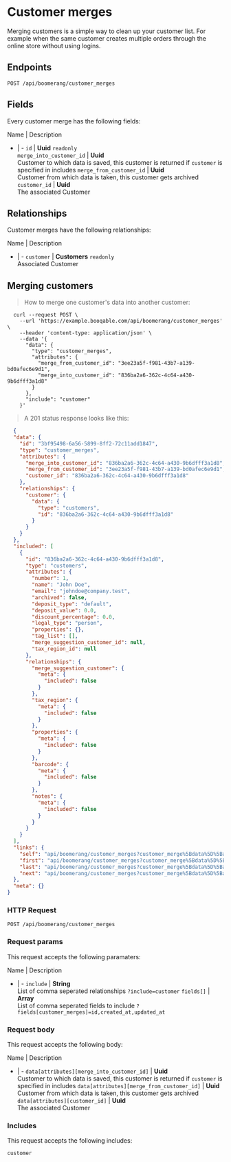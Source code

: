 # Customer merges

Merging customers is a simple way to clean up your customer list. For example when the same customer creates multiple orders through the online store without using logins.

## Endpoints
`POST /api/boomerang/customer_merges`

## Fields
Every customer merge has the following fields:

Name | Description
- | -
`id` | **Uuid** `readonly`<br>
`merge_into_customer_id` | **Uuid**<br>Customer to which data is saved, this customer is returned if `customer` is specified in includes
`merge_from_customer_id` | **Uuid**<br>Customer from which data is taken, this customer gets archived
`customer_id` | **Uuid**<br>The associated Customer


## Relationships
Customer merges have the following relationships:

Name | Description
- | -
`customer` | **Customers** `readonly`<br>Associated Customer


## Merging customers



> How to merge one customer's data into another customer:

```shell
  curl --request POST \
    --url 'https://example.booqable.com/api/boomerang/customer_merges' \
    --header 'content-type: application/json' \
    --data '{
      "data": {
        "type": "customer_merges",
        "attributes": {
          "merge_from_customer_id": "3ee23a5f-f981-43b7-a139-bd0afec6e9d1",
          "merge_into_customer_id": "836ba2a6-362c-4c64-a430-9b6dfff3a1d8"
        }
      },
      "include": "customer"
    }'
```

> A 201 status response looks like this:

```json
  {
  "data": {
    "id": "3bf95498-6a56-5899-8ff2-72c11add1847",
    "type": "customer_merges",
    "attributes": {
      "merge_into_customer_id": "836ba2a6-362c-4c64-a430-9b6dfff3a1d8",
      "merge_from_customer_id": "3ee23a5f-f981-43b7-a139-bd0afec6e9d1",
      "customer_id": "836ba2a6-362c-4c64-a430-9b6dfff3a1d8"
    },
    "relationships": {
      "customer": {
        "data": {
          "type": "customers",
          "id": "836ba2a6-362c-4c64-a430-9b6dfff3a1d8"
        }
      }
    }
  },
  "included": [
    {
      "id": "836ba2a6-362c-4c64-a430-9b6dfff3a1d8",
      "type": "customers",
      "attributes": {
        "number": 1,
        "name": "John Doe",
        "email": "johndoe@company.test",
        "archived": false,
        "deposit_type": "default",
        "deposit_value": 0.0,
        "discount_percentage": 0.0,
        "legal_type": "person",
        "properties": {},
        "tag_list": [],
        "merge_suggestion_customer_id": null,
        "tax_region_id": null
      },
      "relationships": {
        "merge_suggestion_customer": {
          "meta": {
            "included": false
          }
        },
        "tax_region": {
          "meta": {
            "included": false
          }
        },
        "properties": {
          "meta": {
            "included": false
          }
        },
        "barcode": {
          "meta": {
            "included": false
          }
        },
        "notes": {
          "meta": {
            "included": false
          }
        }
      }
    }
  ],
  "links": {
    "self": "api/boomerang/customer_merges?customer_merge%5Bdata%5D%5Battributes%5D%5Bmerge_from_customer_id%5D=3ee23a5f-f981-43b7-a139-bd0afec6e9d1&customer_merge%5Bdata%5D%5Battributes%5D%5Bmerge_into_customer_id%5D=836ba2a6-362c-4c64-a430-9b6dfff3a1d8&customer_merge%5Bdata%5D%5Btype%5D=customer_merges&customer_merge%5Binclude%5D=customer&data%5Battributes%5D%5Bmerge_from_customer_id%5D=3ee23a5f-f981-43b7-a139-bd0afec6e9d1&data%5Battributes%5D%5Bmerge_into_customer_id%5D=836ba2a6-362c-4c64-a430-9b6dfff3a1d8&data%5Btype%5D=customer_merges&include=customer&page%5Bnumber%5D=1&page%5Bsize%5D=25",
    "first": "api/boomerang/customer_merges?customer_merge%5Bdata%5D%5Battributes%5D%5Bmerge_from_customer_id%5D=3ee23a5f-f981-43b7-a139-bd0afec6e9d1&customer_merge%5Bdata%5D%5Battributes%5D%5Bmerge_into_customer_id%5D=836ba2a6-362c-4c64-a430-9b6dfff3a1d8&customer_merge%5Bdata%5D%5Btype%5D=customer_merges&customer_merge%5Binclude%5D=customer&data%5Battributes%5D%5Bmerge_from_customer_id%5D=3ee23a5f-f981-43b7-a139-bd0afec6e9d1&data%5Battributes%5D%5Bmerge_into_customer_id%5D=836ba2a6-362c-4c64-a430-9b6dfff3a1d8&data%5Btype%5D=customer_merges&include=customer&page%5Bnumber%5D=1&page%5Bsize%5D=25",
    "last": "api/boomerang/customer_merges?customer_merge%5Bdata%5D%5Battributes%5D%5Bmerge_from_customer_id%5D=3ee23a5f-f981-43b7-a139-bd0afec6e9d1&customer_merge%5Bdata%5D%5Battributes%5D%5Bmerge_into_customer_id%5D=836ba2a6-362c-4c64-a430-9b6dfff3a1d8&customer_merge%5Bdata%5D%5Btype%5D=customer_merges&customer_merge%5Binclude%5D=customer&data%5Battributes%5D%5Bmerge_from_customer_id%5D=3ee23a5f-f981-43b7-a139-bd0afec6e9d1&data%5Battributes%5D%5Bmerge_into_customer_id%5D=836ba2a6-362c-4c64-a430-9b6dfff3a1d8&data%5Btype%5D=customer_merges&include=customer&page%5Bnumber%5D=&page%5Bsize%5D=25",
    "next": "api/boomerang/customer_merges?customer_merge%5Bdata%5D%5Battributes%5D%5Bmerge_from_customer_id%5D=3ee23a5f-f981-43b7-a139-bd0afec6e9d1&customer_merge%5Bdata%5D%5Battributes%5D%5Bmerge_into_customer_id%5D=836ba2a6-362c-4c64-a430-9b6dfff3a1d8&customer_merge%5Bdata%5D%5Btype%5D=customer_merges&customer_merge%5Binclude%5D=customer&data%5Battributes%5D%5Bmerge_from_customer_id%5D=3ee23a5f-f981-43b7-a139-bd0afec6e9d1&data%5Battributes%5D%5Bmerge_into_customer_id%5D=836ba2a6-362c-4c64-a430-9b6dfff3a1d8&data%5Btype%5D=customer_merges&include=customer&page%5Bnumber%5D=2&page%5Bsize%5D=25"
  },
  "meta": {}
}
```

### HTTP Request

`POST /api/boomerang/customer_merges`

### Request params

This request accepts the following paramaters:

Name | Description
- | -
`include` | **String**<br>List of comma seperated relationships `?include=customer`
`fields[]` | **Array**<br>List of comma seperated fields to include `?fields[customer_merges]=id,created_at,updated_at`


### Request body

This request accepts the following body:

Name | Description
- | -
`data[attributes][merge_into_customer_id]` | **Uuid**<br>Customer to which data is saved, this customer is returned if `customer` is specified in includes
`data[attributes][merge_from_customer_id]` | **Uuid**<br>Customer from which data is taken, this customer gets archived
`data[attributes][customer_id]` | **Uuid**<br>The associated Customer


### Includes

This request accepts the following includes:

`customer`





